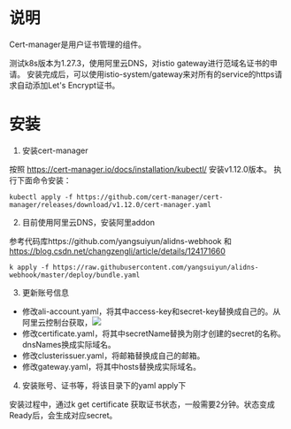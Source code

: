 # 说明
Cert-manager是用户证书管理的组件。

测试k8s版本为1.27.3，使用阿里云DNS，对istio gateway进行范域名证书的申请。
安装完成后，可以使用istio-system/gateway来对所有的service的https请求自动添加Let's Encrypt证书。


# 安装


1. 安装cert-manager

按照 https://cert-manager.io/docs/installation/kubectl/ 安装v1.12.0版本。
执行下面命令安装：

```shell
kubectl apply -f https://github.com/cert-manager/cert-manager/releases/download/v1.12.0/cert-manager.yaml
```

2. 目前使用阿里云DNS，安装阿里addon

参考代码库https://github.com/yangsuiyun/alidns-webhook 和 https://blog.csdn.net/changzengli/article/details/124171660

```shell
k apply -f https://raw.githubusercontent.com/yangsuiyun/alidns-webhook/master/deploy/bundle.yaml 
```

3. 更新账号信息

* 修改ali-account.yaml，将其中access-key和secret-key替换成自己的。从阿里云控制台获取，![](./pic/dns的key.png)
* 修改certificate.yaml，将其中secretName替换为刚才创建的secret的名称。dnsNames换成实际域名。
* 修改clusterissuer.yaml，将邮箱替换成自己的邮箱。
* 修改gateway.yaml，将其中hosts替换成实际域名。

4. 安装账号、证书等，将该目录下的yaml apply下

安装过程中，通过k get certificate 获取证书状态，一般需要2分钟。状态变成Ready后，会生成对应secret。